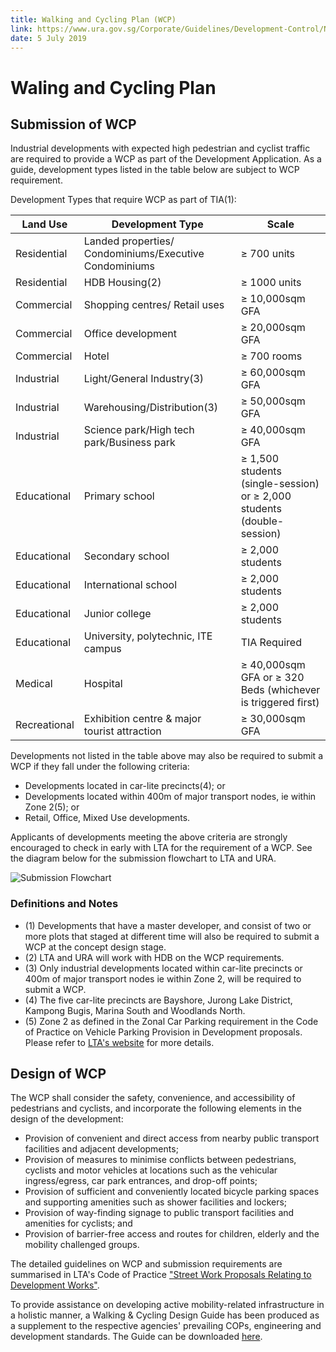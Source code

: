 ```yaml
---
title: Walking and Cycling Plan (WCP)
link: https://www.ura.gov.sg/Corporate/Guidelines/Development-Control/Non-Residential/B1/WCP
date: 5 July 2019
---
```


# Waling and Cycling Plan

## Submission of WCP

Industrial developments with expected high pedestrian and cyclist traffic are required to provide a WCP as part of the Development Application. As a guide, development types listed in the table below are subject to WCP requirement.

Development Types that require WCP as part of TIA(1):

| Land Use     | Development Type                                       | Scale                                                                  |
| ------------ | ------------------------------------------------------ | ---------------------------------------------------------------------- |
| Residential  | Landed properties/ Condominiums/Executive Condominiums | ≥ 700 units                                                            |
| Residential  | HDB Housing(2)                                         | ≥ 1000 units                                                           |
| Commercial   | Shopping centres/ Retail uses                          | ≥ 10,000sqm GFA                                                        |
| Commercial   | Office development                                     | ≥ 20,000sqm GFA                                                        |
| Commercial   | Hotel                                                  | ≥ 700 rooms                                                            |
| Industrial   | Light/General Industry(3)                              | ≥ 60,000sqm GFA                                                        |
| Industrial   | Warehousing/Distribution(3)                            | ≥ 50,000sqm GFA                                                        |
| Industrial   | Science park/High tech park/Business park              | ≥ 40,000sqm GFA                                                        |
| Educational  | Primary school                                         | ≥ 1,500 students (single-session) or ≥ 2,000 students (double-session) |
| Educational  | Secondary school                                       | ≥ 2,000 students                                                       |
| Educational  | International school                                   | ≥ 2,000 students                                                       |
| Educational  | Junior college                                         | ≥ 2,000 students                                                       |
| Educational  | University, polytechnic, ITE campus                    | TIA Required                                                           |
| Medical      | Hospital                                               | ≥ 40,000sqm GFA or ≥ 320 Beds (whichever is triggered first)           |
| Recreational | Exhibition centre & major tourist attraction           | ≥ 30,000sqm GFA                                                        |

Developments not listed in the table above may also be required to submit a WCP if they fall under the following criteria:

- Developments located in car-lite precincts(4); or
- Developments located within 400m of major transport nodes, ie within Zone 2(5); or
- Retail, Office, Mixed Use developments.

Applicants of developments meeting the above criteria are strongly encouraged to check in early with LTA for the requirement of a WCP. See the diagram below for the submission flowchart to LTA and URA.

![Submission Flowchart](https://www.ura.gov.sg/-/media/Corporate/Guidelines/Development-control/Others/WCP.jpg)

### Definitions and Notes

- (1) Developments that have a master developer, and consist of two or more plots that staged at different time will also be required to submit a WCP at the concept design stage.
- (2) LTA and URA will work with HDB on the WCP requirements.
- (3) Only industrial developments located within car-lite precincts or 400m of major transport nodes ie within Zone 2, will be required to submit a WCP.
- (4) The five car-lite precincts are Bayshore, Jurong Lake District, Kampong Bugis, Marina South and Woodlands North.
- (5) Zone 2 as defined in the Zonal Car Parking requirement in the Code of Practice on Vehicle Parking Provision in Development proposals. Please refer to [LTA's website](https://www.lta.gov.sg/content/ltaweb/en/industry-matters/development-and-building-and-construction-and-utility-works/vehicle-parking.html) for more details.

## Design of WCP

The WCP shall consider the safety, convenience, and accessibility of pedestrians and cyclists, and incorporate the following elements in the design of the development:

- Provision of convenient and direct access from nearby public transport facilities and adjacent developments;
- Provision of measures to minimise conflicts between pedestrians, cyclists and motor vehicles at locations such as the vehicular ingress/egress, car park entrances, and drop-off points;
- Provision of sufficient and conveniently located bicycle parking spaces and supporting amenities such as shower facilities and lockers;
- Provision of way-finding signage to public transport facilities and amenities for cyclists; and
- Provision of barrier-free access and routes for children, elderly and the mobility challenged groups.

The detailed guidelines on WCP and submission requirements are summarised in LTA's Code of Practice ["Street Work Proposals Relating to Development Works"](https://www.lta.gov.sg/content/ltaweb/en/industry-matters/development-and-building-and-construction-and-utility-works/street-proposals.html).

To provide assistance on developing active mobility-related infrastructure in a holistic manner, a Walking & Cycling Design Guide has been produced as a supplement to the respective agencies' prevailing COPs, engineering and development standards. The Guide can be downloaded [here](https://www.lta.gov.sg/content/ltaweb/en/walk-cycle-ride/WCP.html).
